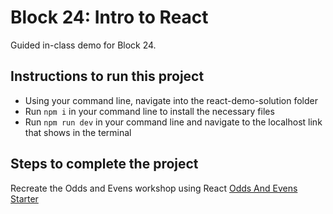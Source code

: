 # Block 24: Intro to React

Guided in-class demo for Block 24.

## Instructions to run this project
- Using your command line, navigate into the react-demo-solution folder
- Run `npm i` in your command line to install the necessary files
- Run  `npm run dev` in your command line and navigate to the localhost link that shows in the terminal

## Steps to complete the project

Recreate the Odds and Evens workshop using React
[Odds And Evens Starter](https://github.com/FullstackAcademy/Unit2.OddsAndEvents.Starter)

